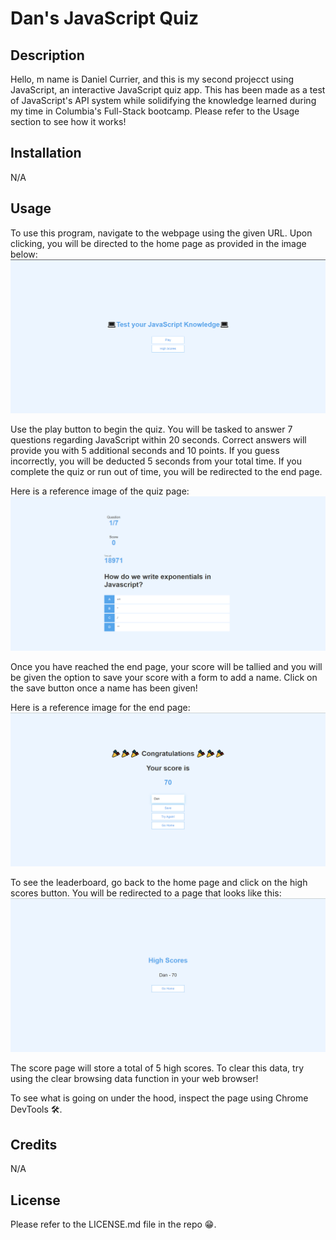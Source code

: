 # Dan's JavaScript Quiz

## Description
Hello, m name is Daniel Currier, and this is my second projecct using JavaScript, an interactive JavaScript quiz app. This has been made as a test of JavaScript's API system while solidifying the knowledge learned during my time in Columbia's Full-Stack bootcamp. Please refer to the Usage section to see how it works!

## Installation
N/A
## Usage
To use this program, navigate to the webpage using the given URL. Upon clicking, you will be directed to the home page as provided in the image below: 
![](Assets\intro-page.png)

Use the play button to begin the quiz. You will be tasked to answer 7 questions regarding JavaScript within 20 seconds. Correct answers will provide you with 5 additional seconds and 10 points. If you guess incorrectly, you will be deducted 5 seconds from your total time. If you complete the quiz or run out of time, you will be redirected to the end page. 

Here is a reference image of the quiz page: 
![](Assets\quiz-page.png)

Once you have reached the end page, your score will be tallied and you will be given the option to save your score with a form to add a name. Click on the save button once a name has been given!

Here is a reference image for the end page:
![](Assets\end-page.png)

To see the leaderboard, go back to the home page and click on the high scores button. You will be redirected to a page that looks like this:
![](Assets\high-score.png)

The score page will store a total of 5 high scores. To clear this data, try using the clear browsing data function in your web browser!

To see what is going on under the hood, inspect the page using Chrome DevTools 🛠.

## Credits
N/A

## License
Please refer to the LICENSE.md file in the repo 😁.
